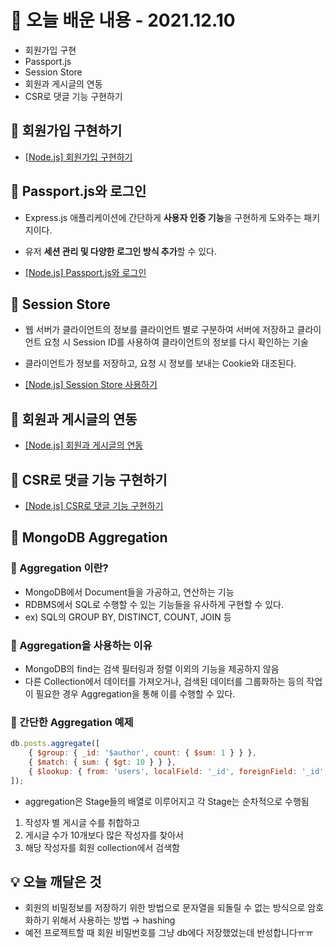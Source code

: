 # 📖 오늘 배운 내용 - 2021.12.10

- 회원가입 구현
- Passport.js
- Session Store
- 회원과 게시글의 연동
- CSR로 댓글 기능 구현하기

## 📝 회원가입 구현하기

- [[Node.js] 회원가입 구현하기](https://lakelouise.tistory.com/232)

## 📝 Passport.js와 로그인

- Express.js 애플리케이션에 간단하게 **사용자 인증 기능**을 구현하게 도와주는 패키지이다.
- 유저 **세션 관리 및 다양한 로그인 방식 추가**할 수 있다.

- [[Node.js] Passport.js와 로그인](https://lakelouise.tistory.com/233)

## 📝 Session Store

- 웹 서버가 클라이언트의 정보를 클라이언트 별로 구분하여 서버에 저장하고 클라이언트 요청 시 Session ID를 사용하여 클라이언트의 정보를 다시 확인하는 기술
- 클라이언트가 정보를 저장하고, 요청 시 정보를 보내는 Cookie와 대조된다.

- [[Node.js] Session Store 사용하기](https://lakelouise.tistory.com/234)

## 📝 회원과 게시글의 연동

- [[Node.js] 회원과 게시글의 연동](https://lakelouise.tistory.com/235)

## 📝 CSR로 댓글 기능 구현하기

- [[Node.js] CSR로 댓글 기능 구현하기](https://lakelouise.tistory.com/236)

## 📝 MongoDB Aggregation

### 📕 Aggregation 이란?

- MongoDB에서 Document들을 가공하고, 연산하는 기능
- RDBMS에서 SQL로 수행할 수 있는 기능들을 유사하게 구현할 수 있다.
- ex) SQL의 GROUP BY, DISTINCT, COUNT, JOIN 등

### 📕 Aggregation을 사용하는 이유

- MongoDB의 find는 검색 필터링과 정렬 이외의 기능을 제공하지 않음
- 다른 Collection에서 데이터를 가져오거나, 검색된 데이터를 그룹화하는 등의 작업이 필요한 경우 Aggregation을 통해 이를 수행할 수 있다.

### 📕 간단한 Aggregation 예제

```jsx
db.posts.aggregate([
	{ $group: { _id: '$author', count: { $sum: 1 } } },
	{ $match: { sum: { $gt: 10 } } },
	{ $lookup: { from: 'users', localField: '_id', foreignField: '_id', as: 'users } },
]);
```

- aggregation은 Stage들의 배열로 이루어지고 각 Stage는 순차적으로 수행됨

1. 작성자 별 게시글 수를 취합하고
2. 게시글 수가 10개보다 많은 작성자를 찾아서
3. 해당 작성자를 회원 collection에서 검색함

## 💡 오늘 깨달은 것

- 회원의 비밀정보를 저장하기 위한 방법으로 문자열을 되돌릴 수 없는 방식으로 암호화하기 위해서 사용하는 방법 → hashing
- 예전 프로젝트할 때 회원 비밀번호를 그냥 db에다 저장했었는데 반성합니다ㅠㅠ
